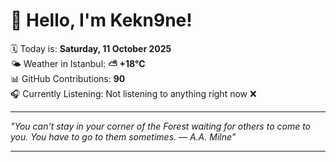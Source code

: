 # 👋 Hello, I'm Kekn9ne!

🗓️ Today is: **Saturday, 11 October 2025**  
🌤️ Weather in Istanbul: **⛅️  +18°C**  
📊 GitHub Contributions: **90**  
🎧 Currently Listening: Not listening to anything right now ❌

---

_"You can't stay in your corner of the Forest waiting for others to come to you. You have to go to them sometimes. — *A.A. Milne*"_

---
